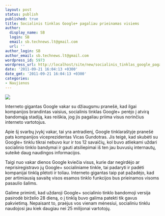 ```yaml
---
layout: post
status: publish
published: true
title: Socialinis tinklas Google+ pagaliau prieinamas visiems
author:
  display_name: SB
  login: SB
  email: sb.technews.lt@gmail.com
  url: ''
author_login: SB
author_email: sb.technews.lt@gmail.com
wordpress_id: 5973
wordpress_url: http://localhost/site/new/socialinis_tinklas_google_pagaliau_prieinamas_visiems/
date: '2011-09-21 16:04:13 +0300'
date_gmt: '2011-09-21 16:04:13 +0300'
categories:
- Naujienos
---
```

<div class="imgright"><img src="http://technews.lt/upload/google-plus.jpg"  /></div>
<p>Interneto gigantas Google vakar su džiaugsmu pranešė, kad ilgai kompanijos brandintas vaisius, socialinis tinklas Google+ perėjo į atvirą bandomąją stadiją, kas reiškia, jog jis pagaliau priima visus norinčius interneto vartotojus.</p>
<p>Apie šį svarbų įvykį vakar, tai yra antradienį, Google tinklaraštyje pranešė pats kompanijos viceprezidentas Vicas Gundotras. Jis teigė, kad skubėti su Google+ tinklu tikrai nebuvo kur ir tos 12 savaičių, kol buvo atliekami uždari socialinio tinklo bandymai ir gauti atsiliepimai iš ten jau buvusių internautų, suteikė daug naudingos informacijos.</p>
<p>Taigi nuo vakar dienos Google kviečia visus, kurie dar negirdėjo ar neprisiregistravo jų Google+ socialiniame tinkle, tai padaryti ir padėti kompanijai tinklą plėtoti ir toliau. Interneto gigantas taip pat pažadėjo, kad per artimiausią savaitę visos esamos tinklo funkcijos bus prieinamos visoms pasaulio šalims.</p>
<p>Galime priminti, kad uždaroji Google+ socialinio tinklo bandomoji versija pasirodė birželio 28 dieną, o į tinklą buvo galima patekti tik gavus pakvietimą. Nepaisant to, praėjus vos vienam mėnesiui, socialiniu tinklu naudojosi jau kiek daugiau nei 25 milijonai vartotojų.</p>

